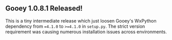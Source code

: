 ## Gooey 1.0.8.1 Released! 


This is a tiny intermediate release which just loosen Gooey's WxPython dependency from `=4.1.0` to `>=4.1.0` in `setup.py`. The strict version requirement was causing numerous installation issues across environments.

  